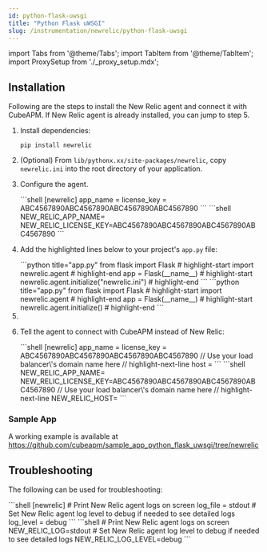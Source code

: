 ```yaml
---
id: python-flask-uwsgi
title: "Python Flask uWSGI"
slug: /instrumentation/newrelic/python-flask-uwsgi
---
```


import Tabs from '@theme/Tabs';
import TabItem from '@theme/TabItem';
import ProxySetup from './\_proxy_setup.mdx';

## Installation

Following are the steps to install the New Relic agent and connect it with CubeAPM. If New Relic agent is already installed, you can jump to step 5.

1. Install dependencies:

   ```shell
   pip install newrelic
   ```

1. (Optional) From `lib/pythonx.xx/site-packages/newrelic`, copy `newrelic.ini` into the root directory of your application.

1. Configure the agent.

   <Tabs>
      <TabItem value="file" label="newrelic.ini">
         ```shell
         [newrelic]
         app_name = <app_name>
         license_key = ABC4567890ABC4567890ABC4567890ABC4567890
         ```
      </TabItem>
      <TabItem value="env" label="Environment Variables">
         ```shell
         NEW_RELIC_APP_NAME=<app_name>
         NEW_RELIC_LICENSE_KEY=ABC4567890ABC4567890ABC4567890ABC4567890
         ```
      </TabItem>
   </Tabs>

1. Add the highlighted lines below to your project's `app.py` file:

   <Tabs>
      <TabItem value="file" label="newrelic.ini">
         ```python title="app.py"
         from flask import Flask
         # highlight-start
         import newrelic.agent
         # highlight-end
         app = Flask(__name__)
         # highlight-start
         newrelic.agent.initialize("newrelic.ini")
         # highlight-end
         ```
      </TabItem>
      <TabItem value="env" label="Environment Variables">
         ```python title="app.py"
         from flask import Flask
         # highlight-start
         import newrelic.agent
         # highlight-end
         app = Flask(__name__)
         # highlight-start
         newrelic.agent.initialize()
         # highlight-end
         ```
      </TabItem>
   </Tabs>

1. <ProxySetup />

1. Tell the agent to connect with CubeAPM instead of New Relic:

   <Tabs>
      <TabItem value="file" label="newrelic.ini">
         ```shell
         [newrelic]
         app_name = <app_name>
         license_key = ABC4567890ABC4567890ABC4567890ABC4567890
         // Use your load balancer\'s domain name here
         // highlight-next-line
         host = <cubeapm-newrelic.com>
         ```
      </TabItem>
      <TabItem value="env" label="Environment Variables">
         ```shell
         NEW_RELIC_APP_NAME=<app_name>
         NEW_RELIC_LICENSE_KEY=ABC4567890ABC4567890ABC4567890ABC4567890
         // Use your load balancer\'s domain name here
         // highlight-next-line
         NEW_RELIC_HOST=<cubeapm-newrelic.com>
         ```
      </TabItem>
   </Tabs>

### Sample App

A working example is available at https://github.com/cubeapm/sample_app_python_flask_uwsgi/tree/newrelic

## Troubleshooting

The following can be used for troubleshooting:

<Tabs>
   <TabItem value="file" label="newrelic.ini">
      ```shell
      [newrelic]
      # Print New Relic agent logs on screen
      log_file = stdout
      # Set New Relic agent log level to debug if needed to see detailed logs
      log_level = debug
      ```
   </TabItem>
   <TabItem value="env" label="Environment Variables">
      ```shell
      # Print New Relic agent logs on screen
      NEW_RELIC_LOG=stdout
      # Set New Relic agent log level to debug if needed to see detailed logs
      NEW_RELIC_LOG_LEVEL=debug
      ```
   </TabItem>
</Tabs>
